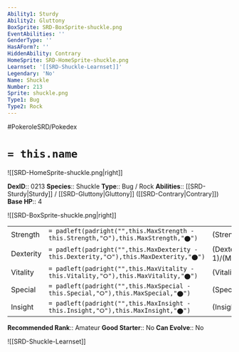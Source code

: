 ```yaml
---
Ability1: Sturdy
Ability2: Gluttony
BoxSprite: SRD-BoxSprite-shuckle.png
EventAbilities: ''
GenderType: ''
HasAForm?: ''
HiddenAbility: Contrary
HomeSprite: SRD-HomeSprite-shuckle.png
Learnset: '[[SRD-Shuckle-Learnset]]'
Legendary: 'No'
Name: Shuckle
Number: 213
Sprite: shuckle.png
Type1: Bug
Type2: Rock
---
```


#PokeroleSRD/Pokedex

# `= this.name`

![[SRD-HomeSprite-shuckle.png|right]]

**DexID**:: 0213
**Species**:: Shuckle
**Type**:: Bug / Rock
**Abilities**:: [[SRD-Sturdy|Sturdy]] / [[SRD-Gluttony|Gluttony]] ([[SRD-Contrary|Contrary]])
**Base HP**:: 4

![[SRD-BoxSprite-shuckle.png|right]]

|           |                                                                                        |                                          |
| --------- | -------------------------------------------------------------------------------------- | ---------------------------------------- |
| Strength  | `= padleft(padright("",this.MaxStrength - this.Strength,"⭘"),this.MaxStrength,"⬤")`    | (Strength::1)/(MaxStrength::2)   |
| Dexterity | `= padleft(padright("",this.MaxDexterity - this.Dexterity,"⭘"),this.MaxDexterity,"⬤")` | (Dexterity:: 1)/(MaxDexterity::2) |
| Vitality  | `= padleft(padright("",this.MaxVitality - this.Vitality,"⭘"),this.MaxVitality,"⬤")`    | (Vitality::5)/(MaxVitality::10)   |
| Special   | `= padleft(padright("",this.MaxSpecial - this.Special,"⭘"),this.MaxSpecial,"⬤")`       | (Special::1)/(MaxSpecial::2)     |
| Insight   | `= padleft(padright("",this.MaxInsight - this.Insight,"⭘"),this.MaxInsight,"⬤")`       | (Insight::5)/(MaxInsight::10)     |

**Recommended Rank**:: Amateur
**Good Starter**:: No
**Can Evolve**:: No

![[SRD-Shuckle-Learnset]]